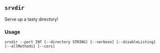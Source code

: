 
## `srvdir`

Serve up a tasty directory!

### Usage

    srvdir --port INT [--directory STRING] [--verbose] [--disableListing] [--allMethods] [--cors]



